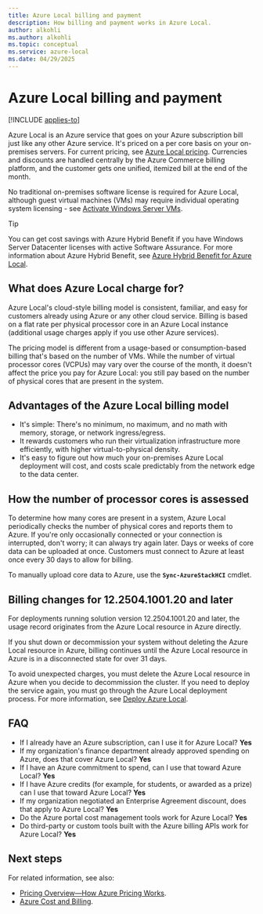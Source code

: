 ```yaml
---
title: Azure Local billing and payment
description: How billing and payment works in Azure Local.
author: alkohli
ms.author: alkohli
ms.topic: conceptual
ms.service: azure-local
ms.date: 04/29/2025
---
```


# Azure Local billing and payment

[!INCLUDE [applies-to](../includes/hci-applies-to-23h2-22h2.md)]

Azure Local is an Azure service that goes on your Azure subscription bill just like any other Azure service. It's priced on a per core basis on your on-premises servers. For current pricing, see [Azure Local pricing](https://azure.microsoft.com/pricing/details/azure-stack/hci/). Currencies and discounts are handled centrally by the Azure Commerce billing platform, and the customer gets one unified, itemized bill at the end of the month.

No traditional on-premises software license is required for Azure Local, although guest virtual machines (VMs) may require individual operating system licensing - see [Activate Windows Server VMs](../manage/vm-activate.md).

> [!TIP]
> You can get cost savings with Azure Hybrid Benefit if you have Windows Server Datacenter licenses with active Software Assurance. For more information about Azure Hybrid Benefit, see [Azure Hybrid Benefit for Azure Local](azure-hybrid-benefit.md).

## What does Azure Local charge for?

Azure Local's cloud-style billing model is consistent, familiar, and easy for customers already using Azure or any other cloud service. Billing is based on a flat rate per physical processor core in an Azure Local instance (additional usage charges apply if you use other Azure services).

The pricing model is different from a usage-based or consumption-based billing that's based on the number of VMs. While the number of virtual processor cores (VCPUs) may vary over the course of the month, it doesn't affect the price you pay for Azure Local: you still pay based on the number of physical cores that are present in the system.

## Advantages of the Azure Local billing model

- It's simple: There's no minimum, no maximum, and no math with memory, storage, or network ingress/egress.
- It rewards customers who run their virtualization infrastructure more efficiently, with higher virtual-to-physical density.
- It's easy to figure out how much your on-premises Azure Local deployment will cost, and costs scale predictably from the network edge to the data center.

## How the number of processor cores is assessed

To determine how many cores are present in a system, Azure Local periodically checks the number of physical cores and reports them to Azure. If you're only occasionally connected or your connection is interrupted, don't worry; it can always try again later. Days or weeks of core data can be uploaded at once. Customers must connect to Azure at least once every 30 days to allow for billing.

To manually upload core data to Azure, use the **`Sync-AzureStackHCI`** cmdlet.

## Billing changes for 12.2504.1001.20 and later

For deployments running solution version 12.2504.1001.20 and later, the usage record originates from the Azure Local resource in Azure directly.

If you shut down or decommission your system without deleting the Azure Local resource in Azure, billing continues until the Azure Local resource in Azure is in a disconnected state for over 31 days.

To avoid unexpected charges, you must delete the Azure Local resource in Azure when you decide to decommission the cluster. If you need to deploy the service again, you must go through the Azure Local deployment process. For more information, see [Deploy Azure Local](../deploy/deploy-via-portal.md).

## FAQ

- If I already have an Azure subscription, can I use it for Azure Local? **Yes**
- If my organization's finance department already approved spending on Azure, does that cover Azure Local? **Yes**
- If I have an Azure commitment to spend, can I use that toward Azure Local? **Yes**
- If I have Azure credits (for example, for students, or awarded as a prize) can I use that toward Azure Local? **Yes**
- If my organization negotiated an Enterprise Agreement discount, does that apply to Azure Local? **Yes**
- Do the Azure portal cost management tools work for Azure Local? **Yes**
- Do third-party or custom tools built with the Azure billing APIs work for Azure Local? **Yes**

## Next steps

For related information, see also:

- [Pricing Overview—How Azure Pricing Works](https://azure.microsoft.com/pricing/).
- [Azure Cost and Billing](/azure/cost-management-billing/cost-management-billing-overview).
